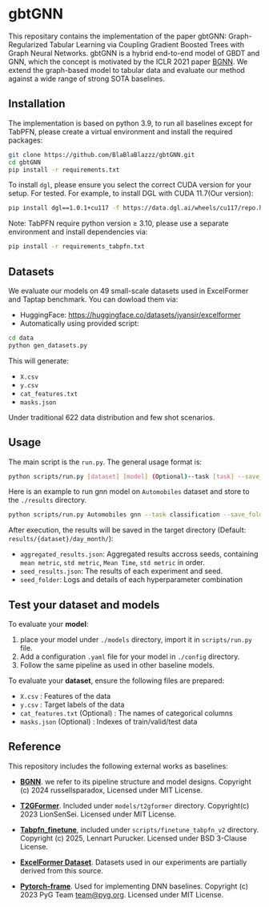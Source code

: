 # gbtGNN

This repositary contains the implementation of the paper gbtGNN: Graph-Regularized Tabular Learning via Coupling Gradient Boosted Trees with Graph Neural Networks. gbtGNN is a hybrid end-to-end model of GBDT and GNN, which the concept is motivated by the ICLR 2021 paper [BGNN](https://openreview.net/pdf?id=ebS5NUfoMKL). We extend the graph-based model to tabular data and evaluate our method against a wide range of strong SOTA baselines.

## Installation

The implementation is based on python 3.9, to run all baselines except for TabPFN, please create a virtual environment and install the required packages:

```bash
git clone https://github.com/BlaBlaBlazzz/gbtGNN.git
cd gbtGNN
pip install -r requirements.txt
```

To install `dgl`, please ensure you select the correct CUDA version for your setup. For tested. For example, to install DGL with CUDA 11.7(Our version):

```bash
pip install dgl==1.0.1+cu117 -f https://data.dgl.ai/wheels/cu117/repo.html
```

Note: TabPFN require python version ≥ 3.10, please use a separate environment and install dependencies via:

```bash
pip install -r requirements_tabpfn.txt
```

## Datasets

We evaluate our models on 49 small-scale datasets used in ExcelFormer and Taptap benchmark. You can dowload them via:
- HuggingFace: https://huggingface.co/datasets/jyansir/excelformer
- Automatically using provided script:

```bash
cd data
python gen_datasets.py
```

This will generate:
- `X.csv`
- `y.csv`
- `cat_features.txt`
- `masks.json`

Under traditional 622 data distribution and few shot scenarios.


## Usage

The main script is the `run.py`. The general usage format is:

```bash
python scripts/run.py [dataset] [model] (Optional)--task [task] --save_folder [location]
```

Here is an example to run gnn model on `Automobiles` dataset and store to the `./results` directory.

```bash
python scripts/run.py Automobiles gnn --task classification --save_folder ./results
```

After execution, the results will be saved in the target directory (Default: `results/{dataset}/day_month/`):
- `aggregated_results.json`: Aggregated results accross seeds, containing `mean metric`, `std metric`, `Mean Time`, `std metric` in order.
- `seed_results.json`: The results of each experiment and seed.
- `seed_folder`: Logs and details of each hyperparameter combination


## Test your dataset and models

To evaluate your **model**:

1. place your model under `./models` directory, import it in `scripts/run.py` file.
2. Add a configuration `.yaml` file for your model in `./config` directory.
3. Follow the same pipeline as used in other baseline models.

To evaluate your **dataset**, ensure the following files are prepared:

- `X.csv` : Features of the data
- `y.csv` : Target labels of the data
- `cat_features.txt` (Optional) : The names of categorical columns
- `masks.json` (Optional) : Indexes of train/valid/test data 


## Reference

This repository includes the following external works as baselines:

- **[BGNN](https://github.com/nd7141/bgnn/tree/master)**. we refer to its pipeline structure and model designs.
  Copyright (c) 2024 russellsparadox, Licensed under MIT License.

- **[T2GFormer](https://github.com/jyansir/t2g-former)**. Included under `models/t2gformer` directory.
  Copyright(c) 2023 LionSenSei. Licensed under MIT License.

- **[Tabpfn_finetune](https://github.com/LennartPurucker/finetune_tabpfn_v2)**, included under `scripts/finetune_tabpfn_v2` directory.
  Copyright (c) 2025, Lennart Purucker. Licensed under BSD 3-Clause License.

- **[ExcelFormer Dataset](https://huggingface.co/datasets/jyansir/excelformer)**. Datasets used in our experiments are partially derived from this source.

- **[Pytorch-frame](https://github.com/pyg-team/pytorch-frame)**. Used for implementing DNN baselines.
  Copyright (c) 2023 PyG Team <team@pyg.org>. Licensed under MIT License.